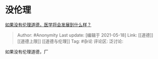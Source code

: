 # 没伦理
[如果没有伦理道德，医学将会发展到什么样？](https://www.zhihu.com/question/433584800/answer/1622701949)

> Author: #Anonymity
> Last update: [编辑于 2021-05-18]
> Link: [[道德]] [[道德上限]] [[道德与伦理]]
> Tag: #杂论
> 评论区:
> 泛讨论:

如果没有伦理道德，厂
